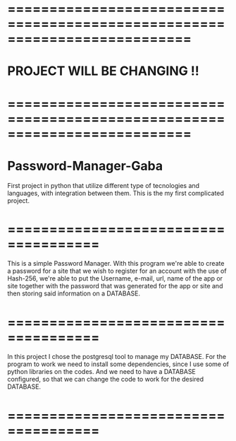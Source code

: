 # ==========================================================================
# PROJECT WILL BE CHANGING !!
# ==========================================================================
# Password-Manager-Gaba
First project in python that utilize different type of tecnologies and languages, with integration between them. This is the my first complicated project.
# =====================================
This is a simple Password Manager. With this program we're able to create a password for a site that we wish to register for an account with the use of Hash-256, we're able to put the Username, e-mail, url, name of the app or site together with the password that was generated for the app or site and then storing said information on a DATABASE.
# =====================================
In this project I chose the postgresql tool to manage my DATABASE. For the program to work we need to install some dependencies, since I use some of python libraries on the codes.
And we need to have a DATABASE configured, so that we can change the code to work for the desired DATABASE.
# =====================================

